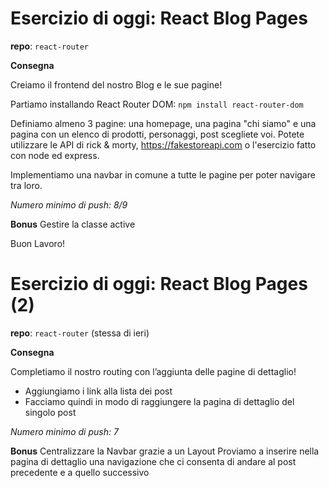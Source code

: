 # Esercizio di oggi: React Blog Pages
**repo**: `react-router`

**Consegna**

Creiamo il frontend del nostro Blog e le sue pagine!

Partiamo installando React Router DOM: `npm install react-router-dom`

Definiamo almeno 3 pagine: una homepage, una pagina "chi siamo" e una pagina con un elenco di prodotti, personaggi, post scegliete voi. Potete utilizzare le API di rick & morty, https://fakestoreapi.com o l'esercizio fatto con node ed express.

Implementiamo una navbar in comune a tutte le pagine per poter navigare tra loro.

*Numero minimo di push: 8/9*

**Bonus**
Gestire la classe active

Buon Lavoro!

# Esercizio di oggi: React Blog Pages (2)
**repo**: `react-router` (stessa di ieri)

**Consegna**

Completiamo il nostro routing con l’aggiunta delle pagine di dettaglio!
- Aggiungiamo i link alla lista dei post
- Facciamo quindi in modo di raggiungere la pagina di dettaglio del singolo post

*Numero minimo di push: 7*

**Bonus**
Centralizzare la Navbar grazie a un Layout
Proviamo a inserire nella pagina di dettaglio una navigazione che ci consenta di andare al post precedente e a quello successivo